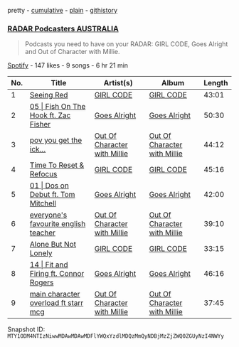 pretty - [cumulative](/playlists/cumulative/37i9dQZF1DX5DVzbFZsdpB.md) - [plain](/playlists/plain/37i9dQZF1DX5DVzbFZsdpB) - [githistory](https://github.githistory.xyz/mackorone/spotify-playlist-archive/blob/main/playlists/plain/37i9dQZF1DX5DVzbFZsdpB)

### [RADAR Podcasters AUSTRALIA](https://open.spotify.com/playlist/37i9dQZF1DX5DVzbFZsdpB)

> Podcasts you need to have on your RADAR: GIRL CODE, Goes Alright and Out of  Character with Millie.

[Spotify](https://open.spotify.com/user/spotify) - 147 likes - 9 songs - 6 hr 21 min

| No. | Title | Artist(s) | Album | Length |
|---|---|---|---|---|
| 1 | [Seeing Red](https://open.spotify.com/episode/181XSHpJNnwIvOqesGZBKr) | [GIRL CODE](https://open.spotify.com/show/0Az9bdwsVeYcOhm2FMhnlX) | [GIRL CODE](https://open.spotify.com/show/0Az9bdwsVeYcOhm2FMhnlX) | 43:01 |
| 2 | [05 \| Fish On The Hook ft\. Zac Fisher](https://open.spotify.com/episode/3b4FNcuDa9fb3BlJd5XsOI) | [Goes Alright](https://open.spotify.com/show/1MtrNAs7qBUXqGv1LX5goD) | [Goes Alright](https://open.spotify.com/show/1MtrNAs7qBUXqGv1LX5goD) | 50:30 |
| 3 | [pov you get the ick…](https://open.spotify.com/episode/4GdU3VkPGnYgI5PVbCvp63) | [Out Of Character with Millie](https://open.spotify.com/show/67HY7vYh5q5ycuuL9WsdFJ) | [Out Of Character with Millie](https://open.spotify.com/show/67HY7vYh5q5ycuuL9WsdFJ) | 44:12 |
| 4 | [Time To Reset & Refocus](https://open.spotify.com/episode/1xt6WyZwoYHaBEW0Zwq4oA) | [GIRL CODE](https://open.spotify.com/show/0Az9bdwsVeYcOhm2FMhnlX) | [GIRL CODE](https://open.spotify.com/show/0Az9bdwsVeYcOhm2FMhnlX) | 45:16 |
| 5 | [01 \| Dos on Debut ft\. Tom Mitchell](https://open.spotify.com/episode/0zV5E1TJh4R2TE5sTUqHdJ) | [Goes Alright](https://open.spotify.com/show/1MtrNAs7qBUXqGv1LX5goD) | [Goes Alright](https://open.spotify.com/show/1MtrNAs7qBUXqGv1LX5goD) | 42:00 |
| 6 | [everyone's favourite english teacher](https://open.spotify.com/episode/7Lhs4uGwpLF7hM9AdcB6V3) | [Out Of Character with Millie](https://open.spotify.com/show/67HY7vYh5q5ycuuL9WsdFJ) | [Out Of Character with Millie](https://open.spotify.com/show/67HY7vYh5q5ycuuL9WsdFJ) | 39:10 |
| 7 | [Alone But Not Lonely](https://open.spotify.com/episode/1qfnRn70wfKwc3GoVR19ww) | [GIRL CODE](https://open.spotify.com/show/0Az9bdwsVeYcOhm2FMhnlX) | [GIRL CODE](https://open.spotify.com/show/0Az9bdwsVeYcOhm2FMhnlX) | 33:15 |
| 8 | [14 \| Fit and Firing ft\. Connor Rogers](https://open.spotify.com/episode/4wHd9b9TSvkvbrohLvlMbu) | [Goes Alright](https://open.spotify.com/show/1MtrNAs7qBUXqGv1LX5goD) | [Goes Alright](https://open.spotify.com/show/1MtrNAs7qBUXqGv1LX5goD) | 46:16 |
| 9 | [ main character overload ft starr mcg](https://open.spotify.com/episode/5jAgDgP5P3ErqCJzhiK6l4) | [Out Of Character with Millie](https://open.spotify.com/show/67HY7vYh5q5ycuuL9WsdFJ) | [Out Of Character with Millie](https://open.spotify.com/show/67HY7vYh5q5ycuuL9WsdFJ) | 37:45 |

Snapshot ID: `MTY1ODM4NTIzNiwwMDAwMDAwMDFlYWQxYzdlMDQzMmQyNDBjMzZjZWQ0ZGUyNzI4NWYy`
